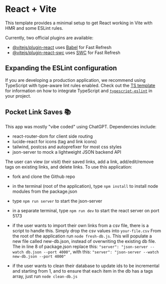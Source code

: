 # React + Vite

This template provides a minimal setup to get React working in Vite with HMR and some ESLint rules.

Currently, two official plugins are available:

- [@vitejs/plugin-react](https://github.com/vitejs/vite-plugin-react/blob/main/packages/plugin-react) uses [Babel](https://babeljs.io/) for Fast Refresh
- [@vitejs/plugin-react-swc](https://github.com/vitejs/vite-plugin-react/blob/main/packages/plugin-react-swc) uses [SWC](https://swc.rs/) for Fast Refresh

## Expanding the ESLint configuration

If you are developing a production application, we recommend using TypeScript with type-aware lint rules enabled. Check out the [TS template](https://github.com/vitejs/vite/tree/main/packages/create-vite/template-react-ts) for information on how to integrate TypeScript and [`typescript-eslint`](https://typescript-eslint.io) in your project.


## Pocket Link Saves 📚

This app was mostly "vibe coded" using ChatGPT. Dependencies include: 
* react-router-dom for client side routing
* lucide-react for icons (tag and link icons)
* tailwind, postcss and autoprefixer for most css styles
* json-server to mock a lightweight JSON backend API

The user can view (or visit) their saved links, add a link, add/edit/remove tags on existing links, and delete links. To use this application: 
* fork and clone the Github repo
* in the terminal (root of the application), type `npm install` to install node modules from the package.json
* type `npm run server` to start the json-server
* in a separate terminal, type `npm run dev` to start the react server on port 5173

* if the user wants to import their own links from a csv file, there is a script to handle this. Simply drop the csv values into `your-file.csv` From the root of the application run `node fresh-db.js`. This will populate a new file called new-db.json, instead of overwriting the existing db file. The in line 8 of package.json replace this: ```"server": "json-server --watch db.json --port 4000"```, with this: ```"server": "json-server --watch new-db.json --port 4000"```
* if the user wants to clean their database to update ids to be incremental and starting from 1, and to ensure that each item in the db has a tags array, just run `node clean-db.js`
